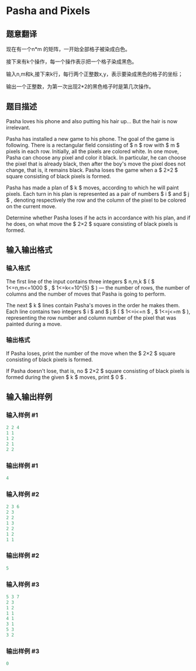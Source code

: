 # Pasha and Pixels

## 题意翻译

现在有一个n*m 的矩阵，一开始全部格子被染成白色。

接下来有k个操作，每一个操作表示把一个格子染成黑色。

输入n,m和k,接下来k行，每行两个正整数x,y，表示要染成黑色的格子的坐标；

输出一个正整数，为第一次出现2*2的黑色格子时是第几次操作。

## 题目描述

Pasha loves his phone and also putting his hair up... But the hair is now irrelevant.

Pasha has installed a new game to his phone. The goal of the game is following. There is a rectangular field consisting of $ n $ row with $ m $ pixels in each row. Initially, all the pixels are colored white. In one move, Pasha can choose any pixel and color it black. In particular, he can choose the pixel that is already black, then after the boy's move the pixel does not change, that is, it remains black. Pasha loses the game when a $ 2×2 $ square consisting of black pixels is formed.

Pasha has made a plan of $ k $ moves, according to which he will paint pixels. Each turn in his plan is represented as a pair of numbers $ i $ and $ j $ , denoting respectively the row and the column of the pixel to be colored on the current move.

Determine whether Pasha loses if he acts in accordance with his plan, and if he does, on what move the $ 2×2 $ square consisting of black pixels is formed.

## 输入输出格式

### 输入格式

The first line of the input contains three integers $ n,m,k $ ( $ 1<=n,m<=1000 $ , $ 1<=k<=10^{5} $ ) — the number of rows, the number of columns and the number of moves that Pasha is going to perform.

The next $ k $ lines contain Pasha's moves in the order he makes them. Each line contains two integers $ i $ and $ j $ ( $ 1<=i<=n $ , $ 1<=j<=m $ ), representing the row number and column number of the pixel that was painted during a move.

### 输出格式

If Pasha loses, print the number of the move when the $ 2×2 $ square consisting of black pixels is formed.

If Pasha doesn't lose, that is, no $ 2×2 $ square consisting of black pixels is formed during the given $ k $ moves, print $ 0 $ .

## 输入输出样例

### 输入样例 #1

```cpp
2 2 4
1 1
1 2
2 1
2 2

```
### 输出样例 #1

```cpp
4

```
### 输入样例 #2

```cpp
2 3 6
2 3
2 2
1 3
2 2
1 2
1 1

```
### 输出样例 #2

```cpp
5

```
### 输入样例 #3

```cpp
5 3 7
2 3
1 2
1 1
4 1
3 1
5 3
3 2

```
### 输出样例 #3

```cpp
0

```
